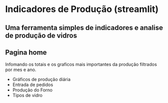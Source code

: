 # Indicadores de Produção (streamlit)
 
## Uma ferramenta simples de indicadores e analise de produção de vidros


## Pagina home

Infomando os totais e os graficos mais importantes da produção filtrados por mes e ano.


- Gráficos de produção diária
- Entrada de pedidos
- Produção do Forno
- Tipos de vidro


